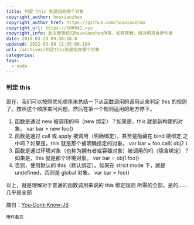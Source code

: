```yaml
---
title: 判定 this 到底指向哪个对象
copyright_author: houxiaozhao
copyright_author_href: https://github.com/houxiaozhao
copyright_url: https://100042.xyz
copyright_info: 此文章版权归houxiaozhao所有，如有转载，请注明来自原作者
date: 2018-03-23 09:36:16.0
updated: 2022-03-08 11:35:08.184
url: /archives/判定this到底指向哪个对象
categories:
tags:
  - node
---
```


### 判定 this

现在，我们可以按照优先顺序来总结一下从函数调用的调用点来判定 this 的规则了。按照这个顺序来问问题，然后在第一个规则适用的地方停下。

  <!--more-->

1. 函数是通过 new 被调用的吗（new 绑定）？如果是，this 就是新构建的对象。
   var bar = new foo()
2. 函数是通过 call 或 apply 被调用（明确绑定），甚至是隐藏在 bind 硬绑定 之中吗？如果是，this 就是那个被明确指定的对象。
   var bar = foo.call( obj2 )
3. 函数是通过环境对象（也称为拥有者或容器对象）被调用的吗（隐含绑定）？如果是，this 就是那个环境对象。
   var bar = obj1.foo()
4. 否则，使用默认的 this（默认绑定）。如果在 strict mode 下，就是 undefined，否则是 global 对象。
   var bar = foo()

以上，就是理解对于普通的函数调用来说的 this 绑定规则 所需的全部。是的……几乎是全部

摘自：[You-Dont-Know-JS](https://github.com/getify/You-Dont-Know-JS/blob/1ed-zh-CN/this%20&%20object%20prototypes/ch2.md#%E5%88%A4%E5%AE%9A-this)

`用作备忘`
